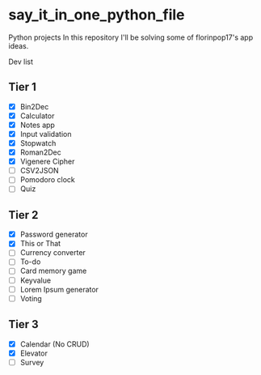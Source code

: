 # say_it_in_one_python_file

Python projects
In this repository I'll be solving some of florinpop17's app ideas.

Dev list

## Tier 1
- [x] Bin2Dec
- [x] Calculator
- [x] Notes app
- [x] Input validation
- [x] Stopwatch
- [x] Roman2Dec
- [x] Vigenere Cipher
- [ ] CSV2JSON
- [ ] Pomodoro clock
- [ ] Quiz

## Tier 2
- [x] Password generator
- [x] This or That
- [ ] Currency converter
- [ ] To-do
- [ ] Card memory game
- [ ] Keyvalue
- [ ] Lorem Ipsum generator
- [ ] Voting

## Tier 3
- [x] Calendar (No CRUD)
- [x] Elevator
- [ ] Survey
